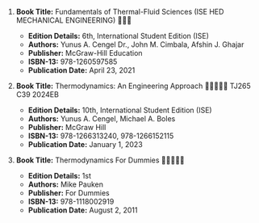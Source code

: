 1. **Book Title:** Fundamentals of Thermal-Fluid Sciences (ISE HED MECHANICAL ENGINEERING) 📒🔐🚫
   - **Edition Details:** 6th, International Student Edition (ISE)
   - **Authors:** Yunus A. Cengel Dr., John M. Cimbala, Afshin J. Ghajar
   - **Publisher:** McGraw-Hill Education
   - **ISBN-13:** 978-1260597585
   - **Publication Date:** April 23, 2021

2. **Book Title:** Thermodynamics: An Engineering Approach 🚨🚨🚨🚨🚨 TJ265 C39 2024EB
   - **Edition Details:** 10th, International Student Edition (ISE)
   - **Authors:** Yunus A. Cengel, Michael A. Boles
   - **Publisher:** McGraw Hill
   - **ISBN-13:** 978-1266313240, 978-1266152115
   - **Publication Date:** January 1, 2023

3. **Book Title:** Thermodynamics For Dummies 🚨🚨🚨🚨🚨
   - **Edition Details:** 1st
   - **Authors:** Mike Pauken
   - **Publisher:** For Dummies
   - **ISBN-13:** 978-1118002919
   - **Publication Date:** August 2, 2011
